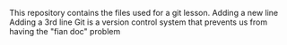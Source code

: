 This repository contains the files used for a git lesson.
Adding a new line
Adding a 3rd line
Git is a version control system that prevents us from having the "fian doc" problem
